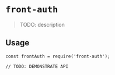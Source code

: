 # `front-auth`

> TODO: description

## Usage

```
const frontAuth = require('front-auth');

// TODO: DEMONSTRATE API
```
